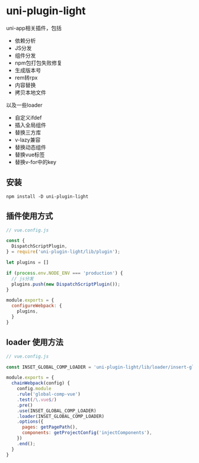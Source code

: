 # uni-plugin-light


uni-app相关插件，包括

- 依赖分析
- JS分发
- 组件分发
- npm包打包失败修复
- 生成版本号
- rem转rpx
- 内容替换
- 拷贝本地文件


以及一些loader

- 自定义ifdef
- 插入全局组件
- 替换三方库
- v-lazy兼容
- 替换动态组件
- 替换vue标签
- 替换v-for中的key


## 安装
```
npm install -D uni-plugin-light
```


## 插件使用方式

```js
// vue.config.js

const {
  DispatchScriptPlugin,
} = require('uni-plugin-light/lib/plugin');

let plugins = []

if (process.env.NODE_ENV === 'production') {
  // js分发
  plugins.push(new DispatchScriptPlugin());
}

module.exports = {
  configureWebpack: {
    plugins,
  }
}
```



## loader 使用方法

```js
// vue.config.js

const INSET_GLOBAL_COMP_LOADER = 'uni-plugin-light/lib/loader/insert-global-comp';

module.exports = {
  chainWebpack(config) {
    config.module
    .rule('global-comp-vue')
    .test(/\.vue$/)
    .pre()
    .use(INSET_GLOBAL_COMP_LOADER)
    .loader(INSET_GLOBAL_COMP_LOADER)
    .options({
      pages: getPagePath(),
      components: getProjectConfig('injectComponents'),
    })
    .end();
  }
}
```

